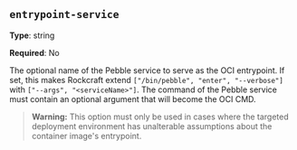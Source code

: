 ``entrypoint-service``
------------------------

**Type**: string

**Required**: No

The optional name of the Pebble service to serve as the OCI entrypoint. If set,
this makes Rockcraft extend ``["/bin/pebble", "enter", "--verbose"]`` with
``["--args", "<serviceName>"]``. The command of the Pebble service must
contain an optional argument that will become the OCI CMD.

> **Warning:** This option must only be used in cases where the targeted deployment
> environment has unalterable assumptions about the container image's
> entrypoint.